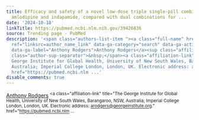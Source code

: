 ```yaml
---
title: Efficacy and safety of a novel low-dose triple single-pill combination of telmisartan,
  amlodipine and indapamide, compared with dual combinations for ...
date: '2024-10-18'
linkTitle: https://pubmed.ncbi.nlm.nih.gov/39426836
source: Trending page - PubMed
description: '<span class="authors-list-item "><a class="full-name" href="https://pubmed.ncbi.nlm.nih.gov/?term=Rodgers+A&amp;cauthor_id=39426836"
  ref="linksrc=author_name_link" data-ga-category="search" data-ga-action="author_link"
  data-ga-label="Anthony Rodgers">Anthony Rodgers</a><sup class="affiliation-links"><span
  class="author-sup-separator">&nbsp;</span><a class="affiliation-link" title="The
  George Institute for Global Health, University of New South Wales, Barangaroo, NSW,
  Australia; Imperial College London, London, UK. Electronic address: arodgers@georgeinstitute.org."
  href="https://pubmed.ncbi.nlm ...'
disable_comments: true
---
```

<span class="authors-list-item "><a class="full-name" href="https://pubmed.ncbi.nlm.nih.gov/?term=Rodgers+A&amp;cauthor_id=39426836" ref="linksrc=author_name_link" data-ga-category="search" data-ga-action="author_link" data-ga-label="Anthony Rodgers">Anthony Rodgers</a><sup class="affiliation-links"><span class="author-sup-separator">&nbsp;</span><a class="affiliation-link" title="The George Institute for Global Health, University of New South Wales, Barangaroo, NSW, Australia; Imperial College London, London, UK. Electronic address: arodgers@georgeinstitute.org." href="https://pubmed.ncbi.nlm ...